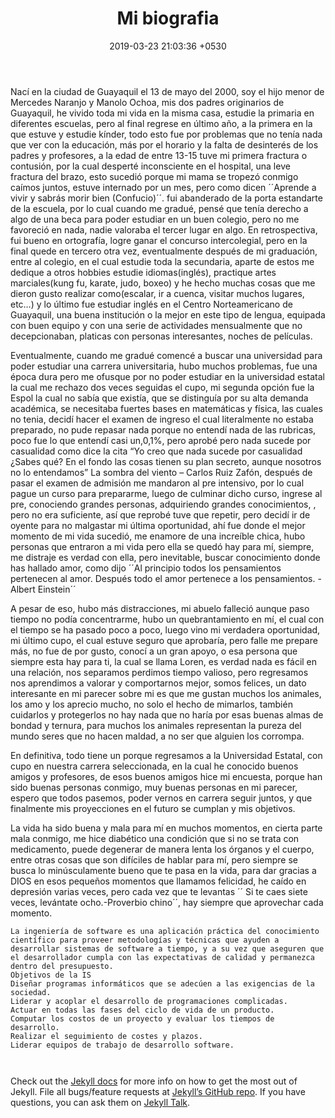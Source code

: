 ﻿---
layout: post
title:  "Mi biografia"
date:   2019-03-23 21:03:36 +0530
categories: Javascript NodeJS
---
Nací en la ciudad de Guayaquil el 13 de mayo del 2000, soy el hijo menor de Mercedes Naranjo y Manolo Ochoa, mis dos padres originarios de Guayaquil, he vivido toda mi vida en la misma casa, estudie la primaria en diferentes escuelas, pero al final regrese en último año, a la primera en la que estuve y estudie kínder, todo esto fue por problemas que no tenía nada que ver con la educación, más por el horario y la falta de desinterés de los padres y profesores, a la edad de entre 13-15 tuve mi primera fractura o contusión, por la cual desperté inconsciente en el hospital, una leve fractura del brazo, esto sucedió porque mi mama se tropezó conmigo caímos juntos, estuve internado por un mes, pero como dicen ´´Aprende a vivir y sabrás morir bien (Confucio)´´. fui abanderado de la porta estandarte de la escuela, por lo cual cuando me gradué, pensé que tenía derecho a algo de una beca para poder estudiar en un buen colegio, pero no me favoreció en nada, nadie valoraba el tercer lugar en algo. En retrospectiva, fui bueno en ortografía, logre ganar el concurso intercolegial, pero en la final quede en tercero otra vez, eventualmente después de mi graduación, entre al colegio, en el cual estudie toda la secundaria, aparte de estos me dedique a otros hobbies estudie idiomas(inglés), practique artes marciales(kung fu, karate, judo, boxeo) y he hecho muchas cosas que me dieron gusto realizar como(escalar, ir a cuenca, visitar muchos lugares, etc…) y lo último fue estudiar inglés en el Centro Norteamericano de Guayaquil, una buena institución o la mejor en este tipo de lengua, equipada con buen equipo y con una serie de actividades mensualmente que no decepcionaban, platicas con personas interesantes, noches de películas.

Eventualmente, cuando me gradué comencé a buscar una universidad para poder estudiar una carrera universitaria, hubo muchos problemas, fue una época dura pero me ofusque por no poder estudiar en la universidad estatal la cual me rechazo dos veces seguidas el cupo, mi segunda opción fue la Espol la cual no sabía que existía, que se distinguía por su alta demanda académica, se necesitaba fuertes bases en matemáticas y física, las cuales no tenia, decidí hacer el examen de ingreso el cual literalmente no estaba preparado, no pude repasar nada porque no entendí nada de las rubricas, poco fue lo que entendí casi un,0,1%, pero aprobé pero nada sucede por casualidad como dice la cita  “Yo creo que nada sucede por casualidad ¿Sabes qué? En el fondo las cosas tienen su plan secreto, aunque nosotros no lo entendamos” La sombra del viento – Carlos Ruiz Zafón, después de pasar el examen de admisión me mandaron al pre intensivo, por lo cual pague un curso para prepararme, luego de culminar dicho curso, ingrese al pre, conociendo grandes personas, adquiriendo grandes conocimientos, , pero no era suficiente, así que reprobé tuve que repetir, pero decidí ir de oyente para no malgastar mi última oportunidad, ahí fue donde el mejor momento de mi vida sucedió, me enamore de una increíble chica, hubo personas que entraron a mi vida pero ella se quedó hay para mí, siempre, me distraje es verdad con ella, pero inevitable, buscar conocimiento donde has hallado amor, como dijo ´´Al principio todos los pensamientos pertenecen al amor. Después todo el amor pertenece a los pensamientos. -Albert Einstein´´

A pesar de eso, hubo más distracciones, mi abuelo falleció aunque paso tiempo no podía concentrarme, hubo un quebrantamiento en mí, el cual con el tiempo se ha pasado poco a poco, luego vino mi verdadera oportunidad, mi último cupo, el cual estuve seguro que aprobaría, pero falle me prepare más, no fue de por gusto, conocí a un gran apoyo, o esa persona que siempre esta hay para ti, la cual se llama Loren, es verdad nada es fácil en una relación, nos separamos perdimos tiempo valioso, pero regresamos nos aprendimos a valorar y comportarnos mejor, somos felices, un dato interesante en mi parecer sobre mi es que me gustan muchos los animales, los amo y los aprecio mucho, no solo el hecho de mimarlos, también cuidarlos y protegerlos no hay nada que no haría por esas buenas almas de bondad y ternura, para muchos los animales representan la pureza del mundo seres que no hacen maldad, a no ser que alguien los corrompa.

En definitiva, todo tiene un porque regresamos a la Universidad Estatal, con cupo en nuestra carrera seleccionada, en la cual he conocido buenos amigos y profesores, de esos buenos amigos hice mi encuesta, porque han sido buenas personas conmigo, muy buenas personas en mi parecer, espero que todos pasemos, poder vernos en carrera seguir juntos, y que finalmente mis proyecciones en el futuro se cumplan y mis objetivos.

La vida ha sido buena y mala para mí en muchos momentos, en cierta parte mala conmigo, me hice diabético una condición que si no se trata con medicamento, puede degenerar de manera lenta los órganos y el cuerpo, entre otras cosas que son difíciles de hablar para mí, pero siempre se busca lo minúsculamente bueno que te pasa en la vida, para dar gracias a DIOS en esos pequeños momentos que llamamos felicidad, he caído en depresión varias veces, pero cada vez que te levantas ´´ Si te caes siete veces, levántate ocho.-Proverbio chino´´, hay siempre que aprovechar cada momento.


```<title>Ingenieria en Software<title/>
La ingeniería de software es una aplicación práctica del conocimiento científico para proveer metodologías y técnicas que ayuden a desarrollar sistemas de software a tiempo, y a su vez que aseguren que el desarrollador cumpla con las expectativas de calidad y permanezca dentro del presupuesto.
Objetivos de la IS
Diseñar programas informáticos que se adecúen a las exigencias de la sociedad.
Liderar y acoplar el desarrollo de programaciones complicadas.
Actuar en todas las fases del ciclo de vida de un producto.
Computar los costos de un proyecto y evaluar los tiempos de desarrollo.
Realizar el seguimiento de costes y plazos.
Liderar equipos de trabajo de desarrollo software.

	
```

Check out the [Jekyll docs][jekyll-docs] for more info on how to get the most out of Jekyll. File all bugs/feature requests at [Jekyll’s GitHub repo][jekyll-gh]. If you have questions, you can ask them on [Jekyll Talk][jekyll-talk].

[jekyll-docs]: https://jekyllrb.com/docs/home
[jekyll-gh]:   https://github.com/jekyll/jekyll
[jekyll-talk]: https://talk.jekyllrb.com/
